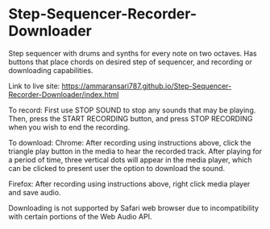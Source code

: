 # Step-Sequencer-Recorder-Downloader
Step sequencer with drums and synths for every note on two octaves. Has buttons that place chords on desired step of sequencer, and recording or downloading capabilities.

Link to live site: https://ammaransari787.github.io/Step-Sequencer-Recorder-Downloader/index.html

To record: 
First use STOP SOUND to stop any sounds that may be playing. Then, press the START RECORDING button, and press STOP RECORDING when you wish to end the recording.

To download: 
Chrome: After recording using instructions above, click the triangle play button in the media to hear the recorded track. After playing for a period of time, three vertical dots will appear in the media player, which can be clicked to present user the option to download the sound. 

Firefox: After recording using instructions above, right click media player and save audio. 

Downloading is not supported by Safari web browser due to incompatibility with certain portions of the Web Audio API. 
